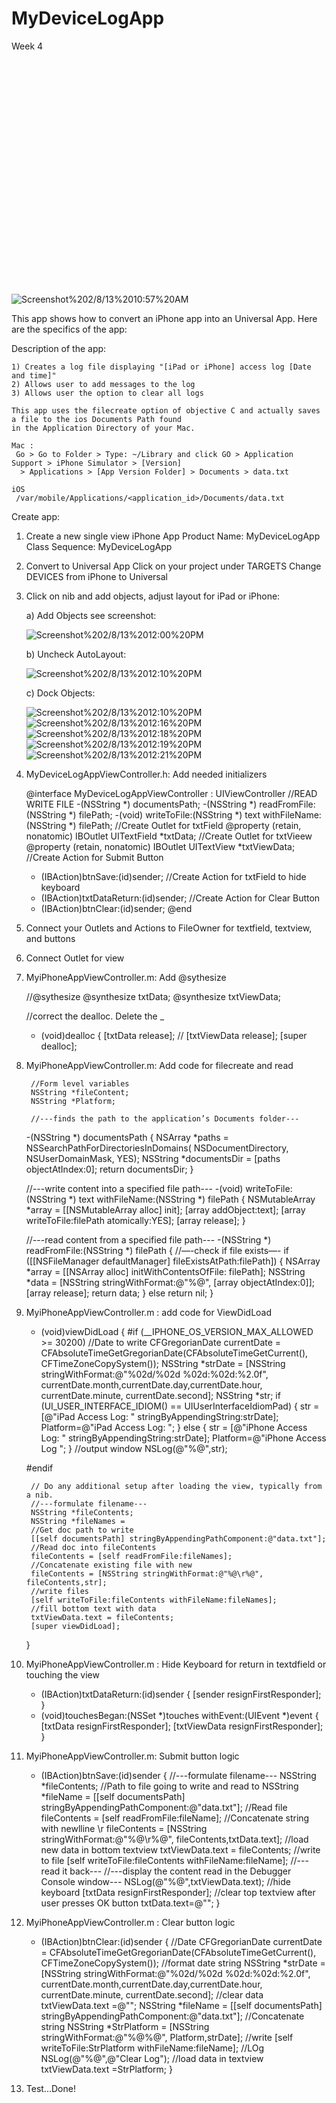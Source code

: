 MyDeviceLogApp
==============

Week 4

<object width="640" height="360"><param name="movie" value="http://www.youtube.com/v/jjGgmWezYgk&hl=en_US&feature=player_embedded&version=3"></param><param name="allowFullScreen" value="true"></param><param name="allowScriptAccess" value="always"></param><embed src="http://www.youtube.com/v/jjGgmWezYgk&hl=en_US&feature=player_embedded&version=3" type="application/x-shockwave-flash" allowfullscreen="true" allowScriptAccess="always" width="640" height="360"></embed></object>

<img src="https://www.evernote.com/shard/s71/sh/5cffde91-08c8-401d-aff5-906c9c627dc3/df924ea29bd9380fe2e9c80f4d3023b5/deep/0/Screenshot%202/8/13%2010:57%20AM.jpg" alt="Screenshot%202/8/13%2010:57%20AM" />

This app shows how to convert an iPhone app into an Universal App. Here are the specifics of the app:

Description of the app:

    1) Creates a log file displaying "[iPad or iPhone] access log [Date and time]"
    2) Allows user to add messages to the log
    3) Allows user the option to clear all logs
    
    This app uses the filecreate option of objective C and actually saves a file to the ios Documents Path found 
    in the Application Directory of your Mac.
    
    Mac : 
     Go > Go to Folder > Type: ~/Library and click GO > Application Support > iPhone Simulator > [Version] 
      > Applications > [App Version Folder] > Documents > data.txt
    
    iOS
     /var/mobile/Applications/<application_id>/Documents/data.txt
          
Create app:

1) Create a new single view iPhone App
    Product Name: MyDeviceLogApp
    Class Sequence: MyDeviceLogApp
    
2) Convert to Universal App
    Click on your project under TARGETS
    Change DEVICES from iPhone to Universal
    
3) Click on nib and add objects, adjust layout for iPad or iPhone:


   a) Add Objects see screenshot: 
   
  
   <img src="https://www.evernote.com/shard/s71/sh/16f18db7-2c8f-4e46-a7df-1080ed2c50b6/d830ad37e13cbe5f7708dd65286ebe0a/deep/0/Screenshot%202/8/13%2012:00%20PM.jpg" alt="Screenshot%202/8/13%2012:00%20PM" />
   
  
   b) Uncheck AutoLayout: 
  
   <img src="https://www.evernote.com/shard/s71/sh/f82d44e0-939c-47be-9bfb-2f4feaa67213/790eb5fd375538f4500d8f97e400e44d/deep/0/Screenshot%202/8/13%2012:10%20PM.jpg" alt="Screenshot%202/8/13%2012:10%20PM" />
   
  
   c) Dock Objects: 
  
   <img src="https://www.evernote.com/shard/s71/sh/f82d44e0-939c-47be-9bfb-2f4feaa67213/790eb5fd375538f4500d8f97e400e44d/deep/0/Screenshot%202/8/13%2012:10%20PM.jpg" alt="Screenshot%202/8/13%2012:10%20PM" />
   
   <img src="https://www.evernote.com/shard/s71/sh/0616b16f-2eb8-4177-b21f-20c149806f1f/55ec532fdb2e474f54cb8635818fa2e5/deep/0/Screenshot%202/8/13%2012:16%20PM.jpg" alt="Screenshot%202/8/13%2012:16%20PM" />
   
   <img src="https://www.evernote.com/shard/s71/sh/3f58a026-6923-4f93-9702-f5f8232f99eb/a545dc8ee30ab8bf21e56b64810f39b9/deep/0/Screenshot%202/8/13%2012:18%20PM.jpg" alt="Screenshot%202/8/13%2012:18%20PM" />
    
   <img src="https://www.evernote.com/shard/s71/sh/0ab07697-9251-4806-ada4-37d905e09bc7/2829c4306c2f95e6187b1fb70b2ea5ed/deep/0/Screenshot%202/8/13%2012:19%20PM.jpg" alt="Screenshot%202/8/13%2012:19%20PM" />
    
   <img src="https://www.evernote.com/shard/s71/sh/a61525d4-d445-42be-9fb6-1e03a0453199/06bcc8054a926fe29e97ea29f212e03a/deep/0/Screenshot%202/8/13%2012:21%20PM.jpg" alt="Screenshot%202/8/13%2012:21%20PM" />
  
    
4) MyDeviceLogAppViewController.h: Add needed initializers

    @interface MyDeviceLogAppViewController : UIViewController
    //READ WRITE FILE
    -(NSString *) documentsPath;
    -(NSString *) readFromFile:(NSString *) filePath;
    -(void) writeToFile:(NSString *) text
           withFileName:(NSString *) filePath;
    //Create Outlet for txtField
    @property (retain, nonatomic) IBOutlet UITextField *txtData;
    //Create Outlet for txtVieew
    @property (retain, nonatomic) IBOutlet UITextView *txtViewData;
    //Create Action for Submit Button
    - (IBAction)btnSave:(id)sender;
     //Create Action for txtField to hide keyboard
    - (IBAction)txtDataReturn:(id)sender;
     //Create Action for Clear Button
    - (IBAction)btnClear:(id)sender;
    @end
    
5) Connect your Outlets and Actions to FileOwner for textfield, textview, and buttons

6) Connect Outlet for view  

7) MyiPhoneAppViewController.m: Add @sythesize 

    //@sythesize
    @synthesize txtData;
    @synthesize txtViewData;
    
    //correct the dealloc. Delete the _ 
    - (void)dealloc {
    [txtData release]; // 
    [txtViewData release];
    [super dealloc];

8) MyiPhoneAppViewController.m: Add code for filecreate and read 

        //Form level variables
        NSString *fileContent;
        NSString *Platform;
        
        //---finds the path to the application’s Documents folder---
    -(NSString *) documentsPath {
        NSArray *paths = NSSearchPathForDirectoriesInDomains(
                                                             NSDocumentDirectory, NSUserDomainMask, YES); NSString *documentsDir = [paths objectAtIndex:0];
        return documentsDir; }
    
    //---write content into a specified file path---
    -(void) writeToFile:(NSString *) text withFileName:(NSString *) filePath {
        NSMutableArray *array = [[NSMutableArray alloc] init]; [array addObject:text];
        [array writeToFile:filePath atomically:YES];
        [array release];
    }
    
    //---read content from a specified file path---
    -(NSString *) readFromFile:(NSString *) filePath {
        //—-check if file exists—-
        if ([[NSFileManager defaultManager] fileExistsAtPath:filePath]) {
            NSArray *array =
            [[NSArray alloc] initWithContentsOfFile: filePath];
            NSString *data =
            [NSString stringWithFormat:@"%@",
             [array objectAtIndex:0]];
            [array release];
            return data;
        }
        else
            return nil;
    }
    
9) MyiPhoneAppViewController.m : add code for ViewDidLoad

    - (void)viewDidLoad
    {
    #if (__IPHONE_OS_VERSION_MAX_ALLOWED >= 30200)
        //Date to write
        CFGregorianDate currentDate = CFAbsoluteTimeGetGregorianDate(CFAbsoluteTimeGetCurrent(), CFTimeZoneCopySystem());
        NSString *strDate = [NSString stringWithFormat:@"%02d/%02d %02d:%02d:%2.0f", currentDate.month,currentDate.day,currentDate.hour, currentDate.minute, currentDate.second];
                             NSString *str;
        if (UI_USER_INTERFACE_IDIOM() == UIUserInterfaceIdiomPad) {
            str = [@"iPad Access Log: " stringByAppendingString:strDate];
             Platform=@"iPad Access Log: ";
        } else {
            str = [@"iPhone Access Log: " stringByAppendingString:strDate];
             Platform=@"iPhone Access Log ";
        }
       //output window
         NSLog(@"%@",str);
        
    #endif
        
        // Do any additional setup after loading the view, typically from a nib.
        //---formulate filename---
        NSString *fileContents;
        NSString *fileNames =
        //Get doc path to write
        [[self documentsPath] stringByAppendingPathComponent:@"data.txt"];
        //Read doc into fileContents
        fileContents = [self readFromFile:fileNames];
        //Concatenate existing file with new 
        fileContents = [NSString stringWithFormat:@"%@\r%@", fileContents,str];
        //write files
        [self writeToFile:fileContents withFileName:fileNames];
        //fill bottom text with data
        txtViewData.text = fileContents;
        [super viewDidLoad];
    }

10) MyiPhoneAppViewController.m : Hide Keyboard for return in textdfield or touching the view


    - (IBAction)txtDataReturn:(id)sender {
        [sender resignFirstResponder];
    }
    - (void)touchesBegan:(NSSet *)touches withEvent:(UIEvent *)event
    {
        [txtData resignFirstResponder];
         [txtViewData resignFirstResponder];
    }

11) MyiPhoneAppViewController.m: Submit button logic

    - (IBAction)btnSave:(id)sender {
        //---formulate filename---
        NSString *fileContents;
        //Path to file going to write and read to
        NSString *fileName =
        [[self documentsPath] stringByAppendingPathComponent:@"data.txt"];
        //Read file
        fileContents = [self readFromFile:fileName];
        //Concatenate string with newlline \r
        fileContents = [NSString stringWithFormat:@"%@\r%@", fileContents,txtData.text];
        //load new data in bottom textview
        txtViewData.text = fileContents;
        //write to file
        [self writeToFile:fileContents withFileName:fileName];
        //---read it back---
        //---display the content read in the Debugger Console window---
        NSLog(@"%@",txtViewData.text);
        //hide keyboard
      [txtData resignFirstResponder];
        //clear top textview after user presses OK button
       txtData.text=@"";
      }


12) MyiPhoneAppViewController.m : Clear button logic

    - (IBAction)btnClear:(id)sender {
        //Date
        CFGregorianDate currentDate = CFAbsoluteTimeGetGregorianDate(CFAbsoluteTimeGetCurrent(), CFTimeZoneCopySystem());
        //format date string
        NSString *strDate = [NSString stringWithFormat:@"%02d/%02d %02d:%02d:%2.0f", currentDate.month,currentDate.day,currentDate.hour, currentDate.minute, currentDate.second];
       //clear data
        txtViewData.text =@"";
        NSString *fileName =
        [[self documentsPath] stringByAppendingPathComponent:@"data.txt"];
        //Concatenate string
        NSString *StrPlatform =  [NSString stringWithFormat:@"%@%@", Platform,strDate];
        //write
        [self writeToFile:StrPlatform withFileName:fileName];
        //LOg
        NSLog(@"%@",@"Clear Log");
        //load data in textview
         txtViewData.text =StrPlatform;
    }

13) Test...Done!


